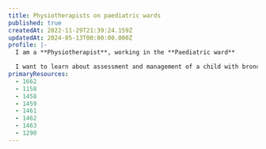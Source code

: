 ```yaml
---
title: Physiotherapists on paediatric wards
published: true
createdAt: 2022-11-29T21:39:24.159Z
updatedAt: 2024-05-13T00:00:00.000Z
profile: |-
  I am a **Physiotherapist**, working in the **Paediatric ward**

  I want to learn about assessment and management of a child with bronchiolitis
primaryResources:
  - 1662
  - 1158
  - 1458
  - 1459
  - 1461
  - 1462
  - 1463
  - 1290
---
```

